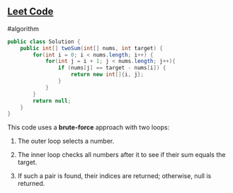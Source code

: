 ## [Leet Code](https://leetcode.com/problems/two-sum/description/)
#algorithm

```java
public class Solution {  
    public int[] twoSum(int[] nums, int target) {  
        for(int i = 0; i < nums.length; i++) {  
            for(int j = i + 1; j < nums.length; j++){  
                if (nums[j] == target - nums[i]) {  
                    return new int[]{i, j};  
                }  
            }  
        }  
        return null;  
    }  
}
```


This code uses a **brute-force** approach with two loops:

1. The outer loop selects a number.

2. The inner loop checks all numbers after it to see if their sum equals the target.

3. If such a pair is found, their indices are returned; otherwise, null is returned.
